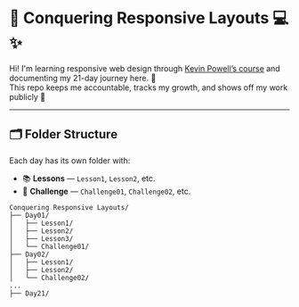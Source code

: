# 🎨 Conquering Responsive Layouts 💻✨  
Hi! I'm learning responsive web design through [Kevin Powell’s course](https://conqueringresponsive.com/) and documenting my 21-day journey here. 🌱  
This repo keeps me accountable, tracks my growth, and shows off my work publicly 💪

---

## 🗂️ Folder Structure

Each day has its own folder with:

- 📚 **Lessons** — `Lesson1`, `Lesson2`, etc.
- 🧩 **Challenge** — `Challenge01`, `Challenge02`, etc.

```plaintext
Conquering Responsive Layouts/
├── Day01/
│   ├── Lesson1/
│   ├── Lesson2/
│   ├── Lesson3/
│   └── Challenge01/
├── Day02/
│   ├── Lesson1/
│   ├── Lesson2/
│   └── Challenge02/
...
├── Day21/

